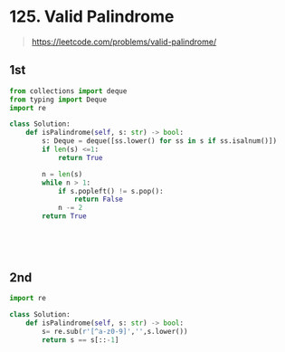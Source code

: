 # 125. Valid Palindrome

> https://leetcode.com/problems/valid-palindrome/

## 1st

```py
from collections import deque
from typing import Deque
import re

class Solution:
    def isPalindrome(self, s: str) -> bool:
        s: Deque = deque([ss.lower() for ss in s if ss.isalnum()])
        if len(s) <=1:
            return True

        n = len(s)
        while n > 1:
            if s.popleft() != s.pop():
                return False
            n -= 2
        return True

        
        
        
```

## 2nd

```python
import re

class Solution:
    def isPalindrome(self, s: str) -> bool:
        s= re.sub(r'[^a-z0-9]','',s.lower())
        return s == s[::-1]
```
